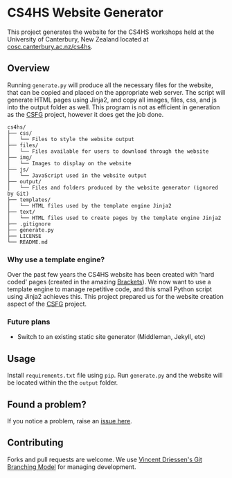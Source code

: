 # CS4HS Website Generator

This project generates the website for the CS4HS workshops held at the University of Canterbury, New Zealand located at [cosc.canterbury.ac.nz/cs4hs](http://www.cosc.canterbury.ac.nz/cs4hs/index.html).

## Overview

Running `generate.py` will produce all the necessary files for the website, that can be copied and placed on the appropriate web server. The script will generate HTML pages using Jinja2, and copy all images, files, css, and js into the output folder as well. This program is not as efficient in generation as the [CSFG](https://github.com/uccser/cs-field-guide) project, however it does get the job done.

    cs4hs/
    ├── css/
    │   └── Files to style the website output
    ├── files/
    │   └── Files available for users to download through the website
    ├── img/
    │   └── Images to display on the website
    ├── js/
    │   └── JavaScript used in the website output
    ├── output/
    │   └── Files and folders produced by the website generator (ignored by Git)
    ├── templates/
    │   └── HTML files used by the template engine Jinja2
    ├── text/
    │   └── HTML files used to create pages by the template engine Jinja2
    ├── .gitignore
    ├── generate.py
    ├── LICENSE
    └── README.md

### Why use a template engine?

Over the past few years the CS4HS website has been created with 'hard coded' pages (created in the amazing [Brackets](http://brackets.io/)). We now want to use a template engine to manage repetitive code, and this small Python script using Jinja2 achieves this. This project prepared us for the website creation aspect of the [CSFG](https://github.com/uccser/cs-field-guide) project.

### Future plans

- Switch to an existing static site generator (Middleman, Jekyll, etc)

## Usage

Install `requirements.txt` file using `pip`.
Run `generate.py` and the website will be located within the the `output` folder.

## Found a problem?

If you notice a problem, raise an [issue here](https://github.com/uccser/cs4hs/issues).

## Contributing

Forks and pull requests are welcome. We use [Vincent Driessen's Git Branching Model](http://nvie.com/posts/a-successful-git-branching-model/) for managing development.
